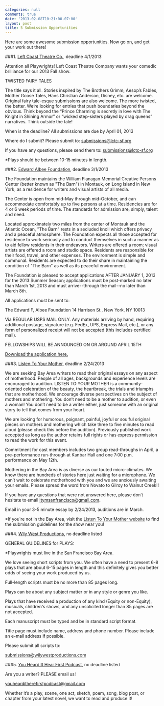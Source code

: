 ```yaml
---
categories: null
comments: true
date: '2013-02-08T10:21:00-07:00'
layout: post
title: 5 Submission Opportunities
---
```


Here are some awesome submission opportunities. Now go on, and get your work out there!

###1. [Left Coast Theatre Co.](http://leftcoasttheatreco.org/?page_id=19), deadline 4/1/2013

Attention all Playwrights! Left Coast Theatre Company wants your comedic brilliance for our 2013 Fall show:

TWISTED FAIRY TALES

The title says it all. Stories inspired by The Brothers Grimm, Aesop’s Fables, Mother Goose Tales, Hans Christian Anderson, Disney, etc. are welcome. Original fairy tale-esque submissions are also welcome. The more twisted, the better. We’re looking for entries that push boundaries beyond the obvious. Think beyond the “Prince Charming is secretly in love with The Knight in Shining Armor” or “wicked step-sisters played by drag queens” narratives. Think outside the tale!

When is the deadline?
All submissions are due by April 01, 2013

Where do I submit?
Please submit to: [submissions@lctc-sf.org](mailto:submissions@lctc-sf.org)

If you have any questions, please send them to: [submissions@lctc-sf.org](mailto:submissions@lctc-sf.org)

*Plays should be between 10-15 minutes in length.

###2. [Edward Albee Foundation](http://www.albeefoundation.org/Welcome.html), deadline 3/1/2013

The Foundation maintains the William Flanagan Memorial Creative Persons Center (better known as "The Barn") in Montauk, on Long Island in New York, as a residence for writers and visual artists of all media. 

The Center is open from mid-May through mid-October, and can accommodate comfortably up to five persons at a time. Residencies are for 4 or 6 week periods of time. The standards for admission are, simply, talent and need.

Located approximately two miles from the center of Montauk and the Atlantic Ocean, "The Barn" rests in a secluded knoll which offers privacy and a peaceful atmosphere.  The Foundation expects all those accepted for residence to work seriously and to conduct themselves in such a manner as to aid fellow residents in their endeavors.  Writers are offered a room; visual artists are offered a room and studio space.  Residents are responsible for their food, travel, and other expenses.  The environment is simple and communal.  Residents are expected to do their share in maintaining the condition of "The Barn" as well as its peaceful environment.

The Foundation is pleased to accept applications AFTER JANUARY 1, 2013 for the 2013 Summer Season; applications must be post-marked no later than March 1st, 2013 and must arrive--through the mail--no later than March 8th. 

All applications must be sent to:

The Edward F, Albee Foundation
14 Harrison St., New York, NY 10013

Via REGULAR USPS MAIL ONLY.  Any materials arriving by hand, requiring additional postage, signature (e.g. FedEx, UPS, Express Mail, etc.), or any form of personalized receipt will not be accepted (this includes certified mail). 

FELLOWSHIPS WILL BE ANNOUNCED ON OR AROUND APRIL 15TH

[Download the application here.](http://www.albeefoundation.org/FDN%20APP%202013.pdf)

###3. [Listen To Your Mother](http://www.listentoyourmothershow.com/sanfrancisco/), deadline 2/24/2013

We are seeking Bay Area writers to read their original essays on any aspect of motherhood. People of all ages, backgrounds and experience levels are encouraged to audition. LISTEN TO YOUR MOTHER is a community-oriented celebration of the beauty, the heartbreak, the trials and triumphs that are motherhood.  We encourage diverse perspectives on the subject of mothers and mothering. You don’t need to be a mother to audition, or even a woman! You don’t need to be a writer either, just someone with an original story to tell that comes from your heart.

We are looking for humorous, poignant, painful, joyful or soulful original pieces on mothers and mothering which take three to five minutes to read aloud (please check this before the audition). Previously published work accepted as long as the author retains full rights or has express permission to read the work for this event.

Commitment for cast members includes two group read-throughs in April, a pre-performance run-through at Kanbar Hall and one 7:00 p.m. performance on May 12th.

Mothering in the Bay Area is as diverse as our touted micro-climates. We know there are hundreds of stories here just waiting for a microphone.  We can’t wait to celebrate motherhood with you and we are anxiously awaiting your emails.  Please spread the word from Novato to Gilroy to Walnut Creek!!

If you have any questions that were not answered here, please don’t hesitate to email [ltymsanfrancisco@gmail.com](mailto:ltymsanfrancisco@gmail.com).

Email in your 3-5 minute essay by 2/24/2013, auditions are in March.

*If you're not in the Bay Area, visit the [Listen To Your Mother website](http://www.listentoyourmothershow.com/) to find the submission guidelines for the show near you!

###4. [Wily West Productions](http://www.wilywestproductions.com/submissions.html), no deadline listed

GENERAL GUIDELINES for PLAYS: 

*Playwrights must live in the San Francisco Bay Area.

We love seeing short scripts from you. We often have a need to present 6-8 plays that are about 6-15 pages in length and this definitely gives you better odds of seeing your work produced by us.  

Full-length scripts must be no more than 85 pages long. 

Plays can be about any subject matter or in any style or genre you like.

Plays that have received a production of any kind (Equity or non-Equity), musicals, children's shows, and any unsolicited longer than 85 pages are not accepted. 

Each manuscript must be typed and be in standard script format. 

Title page must include name, address and phone number. Please include an e-mail address if possible. 

Please submit all scripts to:

[submissions@wilywestproductions.com](mailto:submissions@wilywestproductions.com)

###5. [You Heard It Hear First Podcast](http://youhearditherefirstpodcast.wordpress.com/get-involved/), no deadline listed

Are you a writer? PLEASE email us! 

[youhearditherefirstpodcast@gmail.com](mailto:youhearditherefirstpodcast@gmail.com)

Whether it’s a play, scene, one act, sketch, poem, song, blog post, or chapter from your latest novel, we want to read and produce it!